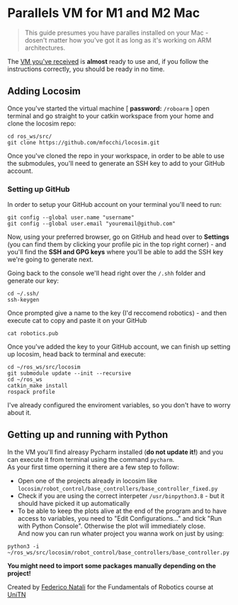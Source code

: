 # Parallels VM for M1 and M2 Mac
> This guide presumes you have paralles installed on your Mac - dosen't matter how you've got it  as long as it's working on ARM architectures.

The [VM you've received](https://drive.google.com/drive/folders/1Q6OkYr6agKa93yyv6uFuvo9Ly5jnFkvd?usp=sharing) is **almost** ready to use and, if you follow the instructions correctly, you should be ready in no time.

## Adding Locosim

Once you've started the virtual machine [ **password:** `/roboarm` ] open terminal and go straight to your catkin workspace from your home and clone the locosim repo:   
```console
cd ros_ws/src/
git clone https://github.com/mfocchi/locosim.git
```
Once you've cloned the repo in your workspace, in order to be able to use the submodules, you'll need to generate an SSH key to add to your GitHub account.

### Setting up GitHub
In order to setup your GitHub account on your terminal you'll need to run:
```console
git config --global user.name "username"
git config --global user.email "youremail@github.com"
```
Now, using your preferred browser, go on GitHub and head over to **Settings** (you can find them by clicking your profile pic in the top right corner) - and you'll find the **SSH and GPG keys** where you'll be able to add the SSH key we're going to generate next.

Going back to the console we'll head right over the `/.shh` folder and generate our key:
```console
cd ~/.ssh/
ssh-keygen
```
Once prompted give a name to the key (I'd reccomend robotics) - and then execute cat to copy and paste it on your GitHub
```console
cat robotics.pub
```
Once you've added the key to your GitHub account, we can finish up setting up locosim, head back to terminal and execute:
```console
cd ~/ros_ws/src/locosim
git submodule update --init --recursive
cd ~/ros_ws
catkin_make install
rospack profile
```
I've already configured the enviroment variables, so you don't have to worry about it.

## Getting up and running with Python
In the VM you'll find alreasy Pycharm installed (**do not update it!**) and you can execute it from terminal using the command `pycharm`.  
As your first time operning it there are a few step to follow:
- Open one of the projects already in locosim like `locosim/robot_control/base_controllers/base_controller_fixed.py`  
- Check if you are using the correct interpeter `/usr/binpython3.8` - but it should have picked it up automatically
- To be able to keep the plots alive at the end of the program and to have access to variables, you need to "Edit Configurations..." and tick "Run with Python Console". Otherwise the plot will immediately close.  
And now you can run whater project you wanna work on just by using:
```console
python3 -i ~/ros_ws/src/locosim/robot_control/base_controllers/base_controller.py
```
**You might need to import some packages manually depending on the project!**

Created by [Federico Natali](https://github.com/natfederico) for the Fundamentals of Robotics course at [UniTN](https://www.unitn.it)
